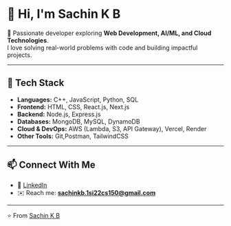 # 👋 Hi, I'm Sachin K B  

🚀 Passionate developer exploring **Web Development, AI/ML, and Cloud Technologies**.  
I love solving real-world problems with code and building impactful projects.  

---

## 🔧 Tech Stack
- **Languages:** C++, JavaScript, Python, SQL  
- **Frontend:** HTML, CSS, React.js, Next.js  
- **Backend:** Node.js, Express.js  
- **Databases:** MongoDB, MySQL, DynamoDB  
- **Cloud & DevOps:** AWS (Lambda, S3, API Gateway), Vercel, Render  
- **Other Tools:** Git,Postman, TailwindCSS  

---


## 📫 Connect With Me
- 💼 [LinkedIn]([https://www.linkedin.com/in/your-link](https://www.linkedin.com/in/sachin-k-b-672744256/))  
- ✉️ Reach me: **sachinkb.1si22cs150@gmail.com**

---
⭐️ From [Sachin K B](https://github.com/sachinkb137)  
